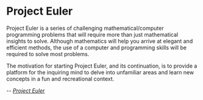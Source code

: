 # Project Euler

Project Euler is a series of challenging mathematical/computer programming problems that will require more than just mathematical insights to solve. Although mathematics will help you arrive at elegant and efficient methods, the use of a computer and programming skills will be required to solve most problems.

The motivation for starting Project Euler, and its continuation, is to provide a platform for the inquiring mind to delve into unfamiliar areas and learn new concepts in a fun and recreational context.

-- <cite>[Project Euler][1]</cite>

[1]:http://projecteuler.net
